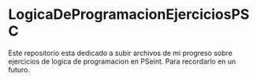 # LogicaDeProgramacionEjerciciosPSC
Este repositorio esta dedicado a subir archivos de mi progreso sobre ejercicios de logica de programacion en PSeint.
Para recordarlo en un futuro.
